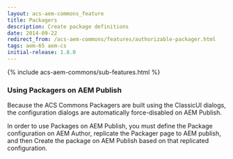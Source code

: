 ```yaml
---
layout: acs-aem-commons_feature
title: Packagers
description: Create package definitions
date: 2014-09-22
redirect_from: /acs-aem-commons/features/authorizable-packager.html
tags: aem-65 aem-cs
initial-release: 1.8.0
---
```


{% include acs-aem-commons/sub-features.html %}


### Using Packagers on AEM Publish

Because the ACS Commons Packagers are built using the ClassicUI dialogs, the configuration dialogs are automatically force-disabled on AEM Publish.

In order to use Packages on AEM Publish, you must define the Package configuration on AEM Author, replicate the Packager page to AEM publish, and then Create the package on AEM Publish based on that replicated configuration.
